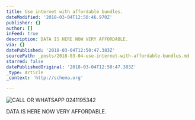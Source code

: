 ```yaml
---
title: Use internet with affordable bundles.
dateModified: '2018-03-04T12:50:46.970Z'
publisher: {}
author: []
inFeed: true
description: DATA IS HERE NOW VERY AFFORDABLE.
via: {}
datePublished: '2018-03-04T12:50:47.383Z'
sourcePath: _posts/2018-03-04-use-internet-with-affordable-bundles.md
starred: false
datePublishedOriginal: '2018-03-04T12:50:47.383Z'
_type: Article
_context: 'http://schema.org'

---
```

![CALL OR WHATSAPP 0241195342](https://the-grid-user-content.s3-us-west-2.amazonaws.com/af3407e9-dd39-488f-85cc-ac230718d894.jpg)

DATA IS HERE NOW VERY AFFORDABLE.